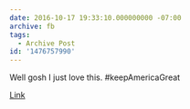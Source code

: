 ```yaml
---
date: 2016-10-17 19:33:10.000000000 -07:00
archive: fb
tags: 
  - Archive Post
id: '1476757990'
---
```


Well gosh I just love this. #keepAmericaGreat

[Link](https://www.washingtonpost.com/news/inspired-life/wp/2016/10/17/leave-it-to-canada-to-remind-america-that-its-still-a-great-country/)
